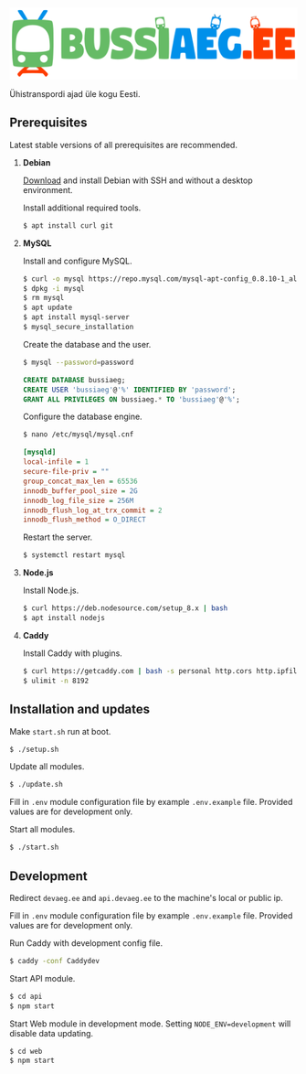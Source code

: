 ![Bussiaeg.ee logo](https://raw.githubusercontent.com/karlkoorna/bussiaeg/master/web/public/assets/banner-1.svg?sanitize=true)

Ühistranspordi ajad üle kogu Eesti.

## Prerequisites

Latest stable versions of all prerequisites are recommended.

1) **Debian**
	
	[Download](https://www.debian.org/distrib/) and install Debian with SSH and without a desktop environment.
	
	Install additional required tools.
	
	```bash
	$ apt install curl git
	```
	
2) **MySQL**
	
	Install and configure MySQL.
	
	```bash
	$ curl -o mysql https://repo.mysql.com/mysql-apt-config_0.8.10-1_all.deb
	$ dpkg -i mysql
	$ rm mysql
	$ apt update
	$ apt install mysql-server
	$ mysql_secure_installation
	```
	
	Create the database and the user.
	
	```bash
	$ mysql --password=password
	```
	
	```sql
	CREATE DATABASE bussiaeg;
	CREATE USER 'bussiaeg'@'%' IDENTIFIED BY 'password';
	GRANT ALL PRIVILEGES ON bussiaeg.* TO 'bussiaeg'@'%';
	```
	
	Configure the database engine.
	
	```bash
	$ nano /etc/mysql/mysql.cnf
	```
	
	```ini
	[mysqld]
	local-infile = 1
	secure-file-priv = ""
	group_concat_max_len = 65536
	innodb_buffer_pool_size = 2G
	innodb_log_file_size = 256M
	innodb_flush_log_at_trx_commit = 2
	innodb_flush_method = O_DIRECT
	```
	
	Restart the server.
	
	```bash
	$ systemctl restart mysql
	```
	
3) **Node.js**
	
	Install Node.js.
	
	```bash
	$ curl https://deb.nodesource.com/setup_8.x | bash
	$ apt install nodejs
	```
	
4) **Caddy**
	
	Install Caddy with plugins.
	
	```bash
	$ curl https://getcaddy.com | bash -s personal http.cors http.ipfilter http.ratelimit
	$ ulimit -n 8192
	```
	
## Installation and updates

Make `start.sh` run at boot.

```bash
$ ./setup.sh
```

Update all modules.

```bash
$ ./update.sh
```

Fill in `.env` module configuration file by example `.env.example` file. Provided values are for development only.

Start all modules.

```bash
$ ./start.sh
```

## Development

Redirect `devaeg.ee` and `api.devaeg.ee` to the machine's local or public ip.

Fill in `.env` module configuration file by example `.env.example` file. Provided values are for development only.

Run Caddy with development config file.

```bash
$ caddy -conf Caddydev
```

Start API module.

```bash
$ cd api
$ npm start
```

Start Web module in development mode. Setting `NODE_ENV=development` will disable data updating.

```bash
$ cd web
$ npm start
```
